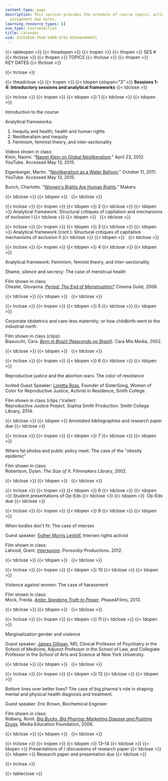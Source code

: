 ```yaml
---
content_type: page
description: This section provides the schedule of course topics, activities, and
  assignment due dates.
learning_resource_types: []
ocw_type: CourseSection
title: Calendar
uid: d325381b-f8a6-bd88-4742-b5b48e49b851
---
```


{{< tableopen >}}
{{< theadopen >}}
{{< tropen >}}
{{< thopen >}}
SES #
{{< thclose >}}
{{< thopen >}}
TOPICS
{{< thclose >}}
{{< thopen >}}
KEY DATES
{{< thclose >}}

{{< trclose >}}

{{< theadclose >}}
{{< tropen >}}
{{< tdopen colspan="3" >}}
**Sessions 1-4: Introductory sessions and analytical frameworks**
{{< tdclose >}}

{{< trclose >}}
{{< tropen >}}
{{< tdopen >}}
1
{{< tdclose >}}
{{< tdopen >}}


Introduction to the course

Analytical frameworks:

1.  Inequity and health; health and human rights
2.  Neoliberalism and inequity
3.  Feminism, feminist theory, and inter-sectionality

Videos shown in class:  
Klein, Naomi. "[Naomi Klein on Global Neoliberalism](https://www.youtube.com/watch?v=sKTmwu3ynOY)." April 23, 2012. YouTube. Accessed May 13, 2015. 

Eigenberger, Martin. "[Neoliberalism as a Water Balloon](https://www.youtube.com/watch?v=XIUWZnnHz2g)." October 11, 2011. YouTube. Accessed May 13, 2015. 

Bunch, Charlotte. "[Women's Rights Are Human Rights](https://www.ohchr.org/documents/events/whrd/womenrightsarehr.pdf)." Makers.


{{< tdclose >}}
{{< tdopen >}}
 
{{< tdclose >}}

{{< trclose >}}
{{< tropen >}}
{{< tdopen >}}
2
{{< tdclose >}}
{{< tdopen >}}
Analytical framework: Structural critiques of capitalism and mechanisms of exclusion I
{{< tdclose >}}
{{< tdopen >}}
 
{{< tdclose >}}

{{< trclose >}}
{{< tropen >}}
{{< tdopen >}}
3
{{< tdclose >}}
{{< tdopen >}}
Analytical framework (cont.): Structural critiques of capitalism mechanisms of exclusion II
{{< tdclose >}}
{{< tdopen >}}
 
{{< tdclose >}}

{{< trclose >}}
{{< tropen >}}
{{< tdopen >}}
4
{{< tdclose >}}
{{< tdopen >}}


Analytical framework: Feminism, femnist theory, and inter-sectionality

Shame, silence and secrecy: The case of menstrual health

Film shown in class:  
Chesler, Giovanna. [_Period: The End of Menstruation?_](http://www.periodthemovie.com/) Cinema Guild, 2006.


{{< tdclose >}}
{{< tdopen >}}
 
{{< tdclose >}}

{{< trclose >}}
{{< tropen >}}
{{< tdopen >}}
5
{{< tdclose >}}
{{< tdopen >}}


Corporate obstetrics and care-less maternity; or how childbirth went to the industrial north

Film shown in class (clips):  
Biasucchi, Cara. [_Born in Brazil (Nascendo no Brasil)_](https://www.twn.org/catalog/pages/responsive/cpage.aspx?rec=1171&card=price). Cara Mia Media, 2002.


{{< tdclose >}}
{{< tdopen >}}
 
{{< tdclose >}}

{{< trclose >}}
{{< tropen >}}
{{< tdopen >}}
6
{{< tdclose >}}
{{< tdopen >}}


Reproductive justice and the abortion wars: The color of resistance

Invited Guest Speaker: [Loretta Ross](http://www.lorettaross.com/Biography.html), Founder of SisterSong, Women of Color for Reproductive Justice, Activist in Residence, Smith College.

Film shown in class (clips / trailer):  
Reproductive Justice Project. Sophia Smith Production. Smith College Library, 2014.


{{< tdclose >}}
{{< tdopen >}}
Annotated bibliographies and research paper due
{{< tdclose >}}

{{< trclose >}}
{{< tropen >}}
{{< tdopen >}}
7
{{< tdclose >}}
{{< tdopen >}}


Where fat phobia and public policy meet: The case of the "obesity epidemic"

Film shown in class:  
Robertson, Dylan. _The Size of It_. Filmmakers Library, 2002.


{{< tdclose >}}
{{< tdopen >}}
 
{{< tdclose >}}

{{< trclose >}}
{{< tropen >}}
{{< tdopen >}}
8
{{< tdclose >}}
{{< tdopen >}}
Student presentations of Op-Eds
{{< tdclose >}}
{{< tdopen >}}
 Op-Eds due
{{< tdclose >}}

{{< trclose >}}
{{< tropen >}}
{{< tdopen >}}
9
{{< tdclose >}}
{{< tdopen >}}


When bodies don't fit: The case of intersex

Guest speaker: [Esther Morris Leidolf](http://www.ourbodiesourselves.org/about/contributors/esther-morris-leidolf/), Intersex rights activist

Film shown in class:  
Lahood, Grant. [_Intersexion_](http://www.intersexionfilm.com/). Ponsonby Productions. 2012.


{{< tdclose >}}
{{< tdopen >}}
 
{{< tdclose >}}

{{< trclose >}}
{{< tropen >}}
{{< tdopen >}}
10
{{< tdclose >}}
{{< tdopen >}}


Violence against women: The case of harassment

Film shown in class:  
Mock, Freida. [_Anita: Speaking Truth to Power_](http://firstrunfeatures.com/anita.html). Phase4Films, 2013.


{{< tdclose >}}
{{< tdopen >}}
 
{{< tdclose >}}

{{< trclose >}}
{{< tropen >}}
{{< tdopen >}}
11
{{< tdclose >}}
{{< tdopen >}}


Marginalization gender and violence

Guest speaker: [James Gilligan](http://en.wikipedia.org/wiki/James_Gilligan), MD, Clinical Professor of Psychiatry in the School of Medicine, Adjunct Professor in the School of Law, and Collegiate Professor in the School of Arts and Science at New York University.


{{< tdclose >}}
{{< tdopen >}}
 
{{< tdclose >}}

{{< trclose >}}
{{< tropen >}}
{{< tdopen >}}
12
{{< tdclose >}}
{{< tdopen >}}


Bottom lines over better lives? The case of big pharma's role in shaping mental and physical health diagnosis and treatment.

Guest speaker: Eric Brown, Biochemical Engineer

Film shown in class:  
Ridberg, Ronit. [_Big Bucks, Big Pharma: Marketing Disease and Pushing Drugs_](http://www.mediaed.org/cgi-bin/commerce.cgi?preadd=action&key=224). Media Education Foundation, 2006.


{{< tdclose >}}
{{< tdopen >}}
 
{{< tdclose >}}

{{< trclose >}}
{{< tropen >}}
{{< tdopen >}}
13–14
{{< tdclose >}}
{{< tdopen >}}
Presentations of / discussions of research paper
{{< tdclose >}}
{{< tdopen >}}
Research paper and presentation due
{{< tdclose >}}

{{< trclose >}}

{{< tableclose >}}